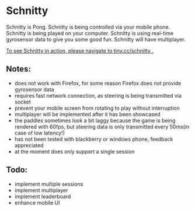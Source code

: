 # Schnitty

Schnitty is Pong. Schnitty is being controlled via your mobile phone. Schnitty is being played on your computer. Schnitty is using real-time gyrosensor data to give you some good fun. Schnitty will have multiplayer.

[To see Schnitty in action, please navigate to tiny.cc/schnitty .](http://www.tiny.cc/schnitty)

## Notes:
- does not work with Firefox, for some reason Firefox does not provide gyrosensor data
- requires fast network connection, as steering is being transmitted via socket
- prevent your mobile screen from rotating to play without interruption
- multiplayer will be implemented after it has been showcased
- the paddles sometimes look a bit laggy because the game is being rendered with 60fps, but steering data is only transmitted every 50ms(in case of low latency!)
- has not been tested with blackberry or windows phone, feedback appreciated
- at the moment does only support a single session

## Todo:
- implement multiple sessions
- implement multiplayer
- implement leaderboard
- enhance mobile UI
